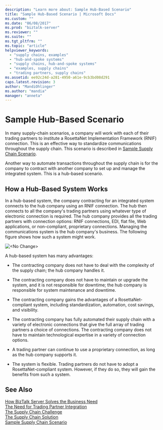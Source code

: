 ```yaml
---
description: "Learn more about: Sample Hub-Based Scenario"
title: "Sample Hub-Based Scenario | Microsoft Docs"
ms.custom: ""
ms.date: "06/08/2017"
ms.prod: "biztalk-server"
ms.reviewer: ""
ms.suite: ""
ms.tgt_pltfrm: ""
ms.topic: "article"
helpviewer_keywords: 
  - "supply chains, examples"
  - "hub-and-spoke systems"
  - "supply chains, hub-and-spoke systems"
  - "examples, supply chains"
  - "trading partners, supply chains"
ms.assetid: ee92c24d-a281-4950-a61e-9cb3bd08d291
caps.latest.revision: 3
author: "MandiOhlinger"
ms.author: "mandia"
manager: "anneta"
---
```

# Sample Hub-Based Scenario
In many supply-chain scenarios, a company will work with each of their trading partners to institute a RosettaNet Implementation Framework (RNIF) connection. This is an effective way to standardize communications throughout the supply chain. This scenario is described in [Sample Supply Chain Scenario](../../adapters-and-accelerators/accelerator-rosettanet/sample-supply-chain-scenario.md).  
  
 Another way to automate transactions throughout the supply chain is for the company to contract with another company to set up and manage the integrated system. This is a hub-based scenario.  
  
## How a Hub-Based System Works  
 In a hub-based system, the company contracting for an integrated system connects to the hub company using an RNIF connection. The hub then connects to all the company's trading partners using whatever type of electronic connection is required. The hub company provides all the trading partners with connection options: RNIF connections, EDI, flat file, Web applications, or non-compliant, proprietary connections. Managing the communications system is the hub company's business. The following figure shows how such a system might work.  
  
 ![&#60;No Change&#62;](../../adapters-and-accelerators/accelerator-rosettanet/media/hub-based-scenario.gif "Hub_Based_Scenario")  
  
 A hub-based system has many advantages:  
  
-   The contracting company does not have to deal with the complexity of the supply chain; the hub company handles it.  
  
-   The contracting company does not have to maintain or upgrade the system, and it is not responsible for downtime; the hub company is responsible for system maintenance and downtime.  
  
-   The contracting company gains the advantages of a RosettaNet-compliant system, including standardization, automation, cost savings, and visibility.  
  
-   The contracting company has fully automated their supply chain with a variety of electronic connections that give the full array of trading partners a choice of connections. The contracting company does not have to maintain technological expertise in a variety of connection options.  
  
-   A trading partner can continue to use a proprietary connection, as long as the hub company supports it.  
  
-   The system is flexible. Trading partners do not have to adopt a RosettaNet-compliant system. However, if they do so, they will gain the benefits from such a system.  
  
## See Also  
 [How BizTalk Server Solves the Business Need](../../adapters-and-accelerators/accelerator-rosettanet/how-biztalk-server-solves-the-business-need1.md)   
 [The Need for Trading Partner Integration](../../adapters-and-accelerators/accelerator-rosettanet/the-need-for-trading-partner-integration.md)   
 [The Supply Chain Challenge](../../adapters-and-accelerators/accelerator-rosettanet/the-supply-chain-challenge.md)   
 [The Supply Chain Solution](../../adapters-and-accelerators/accelerator-rosettanet/the-supply-chain-solution.md)   
 [Sample Supply Chain Scenario](../../adapters-and-accelerators/accelerator-rosettanet/sample-supply-chain-scenario.md)
